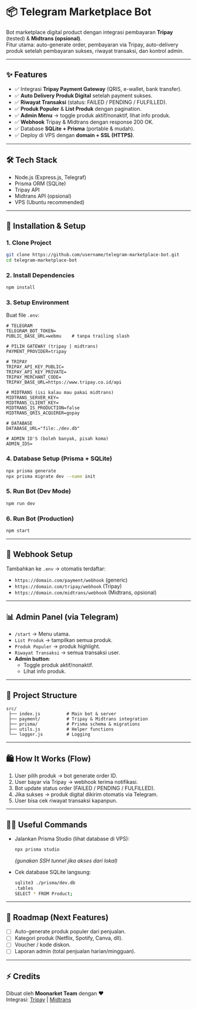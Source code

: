 # 📦 Telegram Marketplace Bot
Bot marketplace digital product dengan integrasi pembayaran **Tripay** (tested) & **Midtrans (opsional)**.  
Fitur utama: auto-generate order, pembayaran via Tripay, auto-delivery produk setelah pembayaran sukses, riwayat transaksi, dan kontrol admin.  

---

## ✨ Features
- ✅ Integrasi **Tripay Payment Gateway** (QRIS, e-wallet, bank transfer).  
- ✅ **Auto Delivery Produk Digital** setelah payment sukses.  
- ✅ **Riwayat Transaksi** (status: FAILED / PENDING / FULFILLED).  
- ✅ **Produk Populer** & **List Produk** dengan pagination.  
- ✅ **Admin Menu** → toggle produk aktif/nonaktif, lihat info produk.  
- ✅ **Webhook** Tripay & Midtrans dengan response 200 OK.  
- ✅ Database **SQLite + Prisma** (portable & mudah).  
- ✅ Deploy di VPS dengan **domain + SSL (HTTPS)**.  

---

## 🛠️ Tech Stack
- Node.js (Express.js, Telegraf)  
- Prisma ORM (SQLite)  
- Tripay API  
- Midtrans API (opsional)  
- VPS (Ubuntu recommended)  

---

## 🚀 Installation & Setup

### 1. Clone Project
```bash
git clone https://github.com/username/telegram-marketplace-bot.git
cd telegram-marketplace-bot
```

### 2. Install Dependencies
```bash
npm install
```

### 3. Setup Environment
Buat file `.env`:
```env
# TELEGRAM
TELEGRAM_BOT_TOKEN=
PUBLIC_BASE_URL=webmu    # tanpa trailing slash

# PILIH GATEWAY (tripay | midtrans)
PAYMENT_PROVIDER=tripay

# TRIPAY
TRIPAY_API_KEY_PUBLIC=
TRIPAY_API_KEY_PRIVATE=
TRIPAY_MERCHANT_CODE=
TRIPAY_BASE_URL=https://www.tripay.co.id/api

# MIDTRANS (isi kalau mau pakai midtrans)
MIDTRANS_SERVER_KEY=
MIDTRANS_CLIENT_KEY=
MIDTRANS_IS_PRODUCTION=false
MIDTRANS_QRIS_ACQUIRER=gopay

# DATABASE
DATABASE_URL="file:./dev.db"

# ADMIN ID'S (boleh banyak, pisah koma)
ADMIN_IDS=
```

### 4. Database Setup (Prisma + SQLite)
```bash
npx prisma generate
npx prisma migrate dev --name init
```

### 5. Run Bot (Dev Mode)
```bash
npm run dev
```

### 6. Run Bot (Production)
```bash
npm start
```

---

## 🔗 Webhook Setup
Tambahkan ke `.env` → otomatis terdaftar:
- `https://domain.com/payment/webhook` (generic)  
- `https://domain.com/tripay/webhook` (Tripay)  
- `https://domain.com/midtrans/webhook` (Midtrans, opsional)  

---

## 📊 Admin Panel (via Telegram)
- `/start` → Menu utama.  
- `List Produk` → tampilkan semua produk.  
- `Produk Populer` → produk highlight.  
- `Riwayat Transaksi` → semua transaksi user.  
- **Admin button**:  
  - Toggle produk aktif/nonaktif.  
  - Lihat info produk.  

---

## 📂 Project Structure
```
src/
 ├── index.js          # Main bot & server
 ├── payment/          # Tripay & Midtrans integration
 ├── prisma/           # Prisma schema & migrations
 ├── utils.js          # Helper functions
 └── logger.js         # Logging
```

---

## 🛍️ How It Works (Flow)
1. User pilih produk → bot generate order ID.  
2. User bayar via Tripay → webhook terima notifikasi.  
3. Bot update status order (FAILED / PENDING / FULFILLED).  
4. Jika sukses → produk digital dikirim otomatis via Telegram.  
5. User bisa cek riwayat transaksi kapanpun.  

---

## 👩‍💻 Useful Commands
- Jalankan Prisma Studio (lihat database di VPS):  
  ```bash
  npx prisma studio
  ```
  *(gunakan SSH tunnel jika akses dari lokal)*  

- Cek database SQLite langsung:  
  ```bash
  sqlite3 ./prisma/dev.db
  .tables
  SELECT * FROM Product;
  ```

---

## 🧭 Roadmap (Next Features)
- [ ] Auto-generate produk populer dari penjualan.  
- [ ] Kategori produk (Netflix, Spotify, Canva, dll).  
- [ ] Voucher / kode diskon.  
- [ ] Laporan admin (total penjualan harian/mingguan).  

---

## ⚡ Credits
Dibuat oleh **Moonarket Team** dengan ❤️  
Integrasi: [Tripay](https://tripay.co.id) | [Midtrans](https://midtrans.com)  
